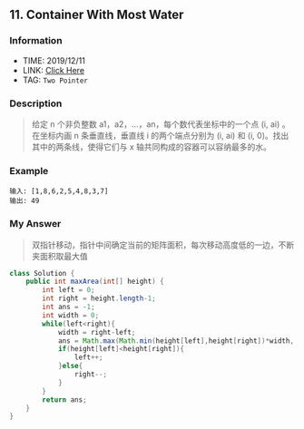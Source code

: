 ## 11. Container With Most Water

### Information

* TIME: 2019/12/11
* LINK: [Click Here](https://leetcode-cn.com/problems/container-with-most-water/)
* TAG: `Two Pointer`

### Description

> 给定 n 个非负整数 a1，a2，...，an，每个数代表坐标中的一个点 (i, ai) 。在坐标内画 n 条垂直线，垂直线 i 的两个端点分别为 (i, ai) 和 (i, 0)。找出其中的两条线，使得它们与 x 轴共同构成的容器可以容纳最多的水。
>

### Example

```text
输入: [1,8,6,2,5,4,8,3,7]
输出: 49
```

### My Answer

> 双指针移动，指针中间确定当前的矩阵面积，每次移动高度低的一边，不断夹面积取最大值

```java
class Solution {
    public int maxArea(int[] height) {
        int left = 0;
        int right = height.length-1;
        int ans = -1;
        int width = 0;
        while(left<right){
            width = right-left;
            ans = Math.max(Math.min(height[left],height[right])*width, ans);
            if(height[left]<height[right]){
                left++;
            }else{
                right--;
            }
        }
        return ans;
    }
}
```

